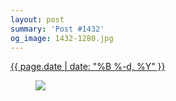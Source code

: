 ```yaml
---
layout: post
summary: 'Post #1432'
og_image: 1432-1280.jpg
---
```


<div class="post">
 <time>
  <a href="/1432">
   {{ page.date | date: "%B %-d, %Y" }}
  </a>
 </time>
 <a href="/1432">
  <figure data-taken="8/18/2021">
   <img sizes="(min-width: 700px) 50vw, calc(100vw - 2rem)" src="{{ site.assets_url }}/1432-640.jpg" srcset="{{ site.assets_url }}/1432-320.jpg 320w, {{ site.assets_url }}/1432-640.jpg 640w, {{ site.assets_url }}/1432-960.jpg 960w, {{ site.assets_url }}/1432-1280.jpg 1280w"/>
  </figure>
 </a>
</div>
